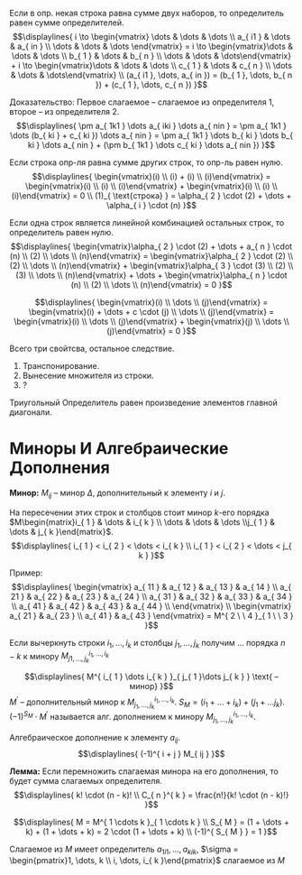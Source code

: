 Если в опр. некая строка равна сумме двух наборов, то определитель равен сумме определителей. 
$$\displaylines{
i \to 
\begin{vmatrix}
\dots & \dots &  \dots \\
a_{ i1 } & \dots & a_{ in } \\
\dots & \dots & \dots
\end{vmatrix} = i \to 
\begin{vmatrix}\dots & \dots & \dots \\ b_{ 1 } & \dots & b_{ n } \\ \dots & \dots & \dots\end{vmatrix} + i \to \begin{vmatrix}\dots & \dots & \dots \\ c_{ 1 } & \dots & c_{ n } \\ \dots & \dots & \dots\end{vmatrix} \\ 
(a_{ i1 }, \dots, a_{ in }) = (b_{ 1 }, \dots, b_{ n }) + (c_{ 1 }, \dots, c_{ n })
}$$

Доказательство: Первое слагаемое – слагаемое из определителя 1, второе – из определителя 2. 
$$\displaylines{
\pm a_{ 1k1 } \dots a_{ iki } \dots a_{ nin } = \pm a_{ 1k1 } \dots (b_{ ki } + c_{ ki }) \dots a_{ nin } = \pm a_{ 1k1 } \dots b_{ ki } \dots b_{ ki } \dots a_{ nin } + (\pm b_{ 1k1 } \dots c_{ ki } \dots a_{ nin })
}$$

Если строка опр-ля равна сумме других строк, то опр-ль равен нулю. 
$$\displaylines{
\begin{vmatrix}(i) \\ (i) + (i) \\ (i)\end{vmatrix} = \begin{vmatrix}(i) \\ (i) \\ (i)\end{vmatrix} + \begin{vmatrix}(i) \\ (i) \\ (i)\end{vmatrix} = 0 \\ 
(1)_{ \text{строка} } = \alpha_{ 2 } \cdot (2) + \dots + \alpha_{ i } \cdot (n)
}$$

Если одна строк является линейной комбинацией остальных строк, то определитель равен нулю. 
$$\displaylines{
\begin{vmatrix}\alpha_{ 2 } \cdot (2) + \dots + a_{ n } \cdot (n) \\ (2) \\ \dots \\ (n)\end{vmatrix} = \begin{vmatrix}\alpha_{ 2 } \cdot (2) \\ (2) \\ \dots \\ (n)\end{vmatrix} + \begin{vmatrix}\alpha_{ 3 } \cdot (3) \\ (2) \\ (3) \\ \dots \\ (n)\end{vmatrix} + \dots + \begin{vmatrix}\alpha_{ n } \cdot (n) \\ (2) \\ \dots \\ (n)\end{vmatrix} = 0
}$$

$$\displaylines{
\begin{vmatrix}(i) \\ \dots \\ (j)\end{vmatrix} = \begin{vmatrix}(i) + \dots + c \cdot (j) \\ \dots \\ (j)\end{vmatrix} = \begin{vmatrix}(i) \\ \dots \\ (j)\end{vmatrix} + \begin{vmatrix}(j) \\ \dots \\ (j)\end{vmatrix} = 0
}$$

Всего три свойтсва, остальное следствие. 
1. Транспонирование. 
2. Вынесение множителя из строки. 
3. ?

Триугольный Определитель равен произведение элементов главной диагонали. 

# Миноры И Алгебраические Дополнения
**Минор:** $M_{ ij }$ – минор $\Delta$, дополнительный к элементу $i$ и $j$.

На пересечении этих строк и столбцов стоит минор $k$-его порядка $M\begin{matrix}i_{ 1 } & \dots & i_{ k } \\ \dots & \dots & \dots \\j_{ 1 } & \dots & j_{ k }\end{matrix}$. 
$$\displaylines{
i_{ 1 } < i_{ 2 } < \dots < i_{ k } \\ 
i_{ 1 } < i_{ 2 } < \dots < j_{ k }
}$$

Пример: 
$$\displaylines{
\begin{vmatrix}
a_{ 11 } & a_{ 12 } & a_{ 13 } & a_{ 14 } \\ 
a_{ 21 } & a_{ 22 } & a_{ 23 } & a_{ 24 } \\ 
a_{ 31 } & a_{ 32 } & a_{ 33 } & a_{ 34 } \\ 
a_{ 41 } & a_{ 42 } & a_{ 43 } & a_{ 44 } \\  
\end{vmatrix} \\ 
\begin{vmatrix}
a_{ 21 } & a_{ 23 } \\
a_{ 41 } & a_{ 43 }
\end{vmatrix} = M^{ 2 \ \ 4 }_{ 1 \ \ 3 }
}$$

Если вычеркнуть строки $i_{ 1 }, \dots, i_{ k }$ и столбцы $j_{ 1 }, \dots, j_{ k }$ получим ... порядка $n - k$ к минору $M^{ i_{ 1 }, \dots, i_{ k } }_{ j1, \dots, j_{ k } }$


$$\displaylines{
M^{ i_{ 1 } \dots i_{ k } }_{ j_{ 1 }\dots j_{ k } } \text{ – минор}
}$$
$M^{\prime}$ – дополнительный минор к $M^{ i_{ 1 }, \dots, i_{ k } }_{ j_{ 1 }, \dots, j_{ k } }$. $S_{ M } = (i_{ 1 } + \dots + i_{ k }) + (j_{ 1 } + \dots j_{ k })$. $(-1)^{ S_{ M } } \cdot M^{\prime}$ называется алг. дополнением к минору $M^{ i_{ 1 }, \dots, i_{ k } }_{ j_{ 1 }, \dots, j_{ k } }$. 

Алгебраическое дополнение к элементу $a_{ ij }$. 
$$\displaylines{
(-1)^{ i + j } M_{ ij }
}$$

**Лемма:** Если перемножить слагаемая минора на его дополнения, то будет сумма слагаемых определителя. 
$$\displaylines{
k! \cdot (n - k)! \\
C_{ n }^{ k } = \frac{n!}{k! \cdot (n - k)!} 
}$$

$$\displaylines{
M = M^{ 1 \cdots k }_{ 1 \cdots k } \\ 
S_{ M } = (1 + \dots + k) + (1 + \dots + k) = 2 \cdot (1 + \dots + k) \\ 
(-1)^{ S_{ M } } = 1 
}$$

Слагаемое из $M$ имеет определитель $a_{ 1i1 }, \dots, a_{ kik }$, $\sigma = \begin{pmatrix}1, \dots, k \\ i, \dots, i_{ k }\end{pmatrix}$ слагаемое из $M$